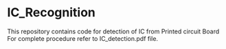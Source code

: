 # IC_Recognition
This repository contains code for detection of IC from Printed circuit Board 
For complete procedure refer to IC_detection.pdf file.
